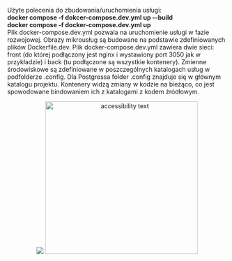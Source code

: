 <p>Użyte polecenia do zbudowania/uruchomienia usługi:<br>
  <b>docker compose -f dokcer-compose.dev.yml up --build<br>
    docker compose -f docker-compose.dev.yml up
  </b>
<br>
Plik docker-compose.dev.yml pozwala na uruchomienie usługi w fazie rozwojowej. Obrazy mikrousług są budowane na podstawie zdefiniowanych plików Dockerfile.dev.
  Plik docker-compose.dev.yml zawiera dwie sieci: front (do której podłączony jest nginx i wystawiony port 3050 jak w przykładzie) i back (tu podłączone są wszystkie kontenery). Zmienne środowiskowe są zdefiniowane w poszczególnych katalogach usług w podfolderze .config. Dla Postgressa folder .config znajduje się w głównym katalogu projektu. Kontenery widzą zmiany w kodzie na bieżąco, co jest spowodowane bindowaniem ich z katalogami z kodem źródłowym.
</p>

<p align="center">
  <img src="images/dev/1">
  <img src="your_relative_path_here_number_2_large_name" width="350" alt="accessibility text">
</p>
